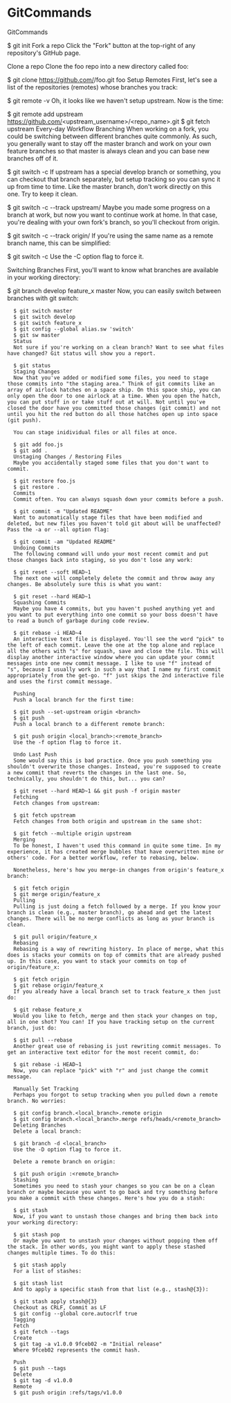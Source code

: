 # GitCommands

GitCommands

$ git init
Fork a repo
Click the "Fork" button at the top-right of any repository's GitHub page.

Clone a repo
Clone the foo repo into a new directory called foo:

$ git clone https://github.com/<username>/foo.git foo
Setup Remotes
First, let's see a list of the repositories (remotes) whose branches you track:

$ git remote -v
Oh, it looks like we haven't setup upstream. Now is the time:

$ git remote add upstream https://github.com/<upstream_username>/<repo_name>.git
$ git fetch upstream
Every-day Workflow
Branching
When working on a fork, you could be switching between different branches quite commonly. As such, you generally want to stay off the master branch and work on your own feature branches so that master is always clean and you can base new branches off of it.

$ git switch -c <new-branch-name>
If upstream has a special develop branch or something, you can checkout that branch separately, but setup tracking so you can sync it up from time to time. Like the master branch, don't work directly on this one. Try to keep it clean.

$ git switch -c <new-branch-name> --track upstream/<remote-branch-to-track>
Maybe you made some progress on a branch at work, but now you want to continue work at home. In that case, you're dealing with your own fork's branch, so you'll checkout from origin.

$ git switch -c <new-branch-name> --track origin/<remote-branch-to-track>
If you're using the same name as a remote branch name, this can be simplified:

$ git switch -c <branch-name>
Use the -C option flag to force it.

Switching Branches
First, you'll want to know what branches are available in your working directory:

$ git branch
  develop
    feature_x
      master
      Now, you can easily switch between branches with git switch:

      $ git switch master
      $ git switch develop
      $ git switch feature_x
      $ git config --global alias.sw 'switch'
      $ git sw master
      Status
      Not sure if you're working on a clean branch? Want to see what files have changed? Git status will show you a report.

      $ git status
      Staging Changes
      Now that you've added or modified some files, you need to stage those commits into "the staging area." Think of git commits like an array of airlock hatches on a space ship. On this space ship, you can only open the door to one airlock at a time. When you open the hatch, you can put stuff in or take stuff out at will. Not until you've closed the door have you committed those changes (git commit) and not until you hit the red button do all those hatches open up into space (git push).

      You can stage inidividual files or all files at once.

      $ git add foo.js
      $ git add .
      Unstaging Changes / Restoring Files
      Maybe you accidentally staged some files that you don't want to commit.

      $ git restore foo.js
      $ git restore .
      Commits
      Commit often. You can always squash down your commits before a push.

      $ git commit -m "Updated README"
      Want to automatically stage files that have been modified and deleted, but new files you haven't told git about will be unaffected? Pass the -a or --all option flag:

      $ git commit -am "Updated README"
      Undoing Commits
      The following command will undo your most recent commit and put those changes back into staging, so you don't lose any work:

      $ git reset --soft HEAD~1
      The next one will completely delete the commit and throw away any changes. Be absolutely sure this is what you want:

      $ git reset --hard HEAD~1
      Squashing Commits
      Maybe you have 4 commits, but you haven't pushed anything yet and you want to put everything into one commit so your boss doesn't have to read a bunch of garbage during code review.

      $ git rebase -i HEAD~4
      An interactive text file is displayed. You'll see the word "pick" to the left of each commit. Leave the one at the top alone and replace all the others with "s" for squash, save and close the file. This will display another interactive window where you can update your commit messages into one new commit message. I like to use "f" instead of "s", because I usually work in such a way that I name my first commit appropriately from the get-go. "f" just skips the 2nd interactive file and uses the first commit message.

      Pushing
      Push a local branch for the first time:

      $ git push --set-upstream origin <branch>
      $ git push
      Push a local branch to a different remote branch:

      $ git push origin <local_branch>:<remote_branch>
      Use the -f option flag to force it.

      Undo Last Push
      Some would say this is bad practice. Once you push something you shouldn't overwrite those changes. Instead, you're supposed to create a new commit that reverts the changes in the last one. So, technically, you shouldn't do this, but... you can?

      $ git reset --hard HEAD~1 && git push -f origin master
      Fetching
      Fetch changes from upstream:

      $ git fetch upstream
      Fetch changes from both origin and upstream in the same shot:

      $ git fetch --multiple origin upstream
      Merging
      To be honest, I haven't used this command in quite some time. In my experience, it has created merge bubbles that have overwritten mine or others' code. For a better workflow, refer to rebasing, below.

      Nonetheless, here's how you merge-in changes from origin's feature_x branch:

      $ git fetch origin
      $ git merge origin/feature_x
      Pulling
      Pulling is just doing a fetch followed by a merge. If you know your branch is clean (e.g., master branch), go ahead and get the latest changes. There will be no merge conflicts as long as your branch is clean.

      $ git pull origin/feature_x
      Rebasing
      Rebasing is a way of rewriting history. In place of merge, what this does is stacks your commits on top of commits that are already pushed up. In this case, you want to stack your commits on top of origin/feature_x:

      $ git fetch origin
      $ git rebase origin/feature_x
      If you already have a local branch set to track feature_x then just do:

      $ git rebase feature_x
      Would you like to fetch, merge and then stack your changes on top, all in one shot? You can! If you have tracking setup on the current branch, just do:

      $ git pull --rebase
      Another great use of rebasing is just rewriting commit messages. To get an interactive text editor for the most recent commit, do:

      $ git rebase -i HEAD~1
      Now, you can replace "pick" with "r" and just change the commit message.

      Manually Set Tracking
      Perhaps you forgot to setup tracking when you pulled down a remote branch. No worries:

      $ git config branch.<local_branch>.remote origin
      $ git config branch.<local_branch>.merge refs/heads/<remote_branch>
      Deleting Branches
      Delete a local branch:

      $ git branch -d <local_branch>
      Use the -D option flag to force it.

      Delete a remote branch on origin:

      $ git push origin :<remote_branch>
      Stashing
      Sometimes you need to stash your changes so you can be on a clean branch or maybe because you want to go back and try something before you make a commit with these changes. Here's how you do a stash:

      $ git stash
      Now, if you want to unstash those changes and bring them back into your working directory:

      $ git stash pop
      Or maybe you want to unstash your changes without popping them off the stack. In other words, you might want to apply these stashed changes multiple times. To do this:

      $ git stash apply
      For a list of stashes:

      $ git stash list
      And to apply a specific stash from that list (e.g., stash@{3}):

      $ git stash apply stash@{3}
      Checkout as CRLF, Commit as LF
      $ git config --global core.autocrlf true
      Tagging
      Fetch
      $ git fetch --tags
      Create
      $ git tag -a v1.0.0 9fceb02 -m "Initial release"
      Where 9fceb02 represents the commit hash.

      Push
      $ git push --tags
      Delete
      $ git tag -d v1.0.0
      Remote
      $ git push origin :refs/tags/v1.0.0
